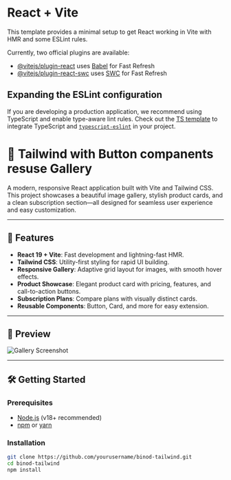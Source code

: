 # React + Vite

This template provides a minimal setup to get React working in Vite with HMR and some ESLint rules.

Currently, two official plugins are available:

- [@vitejs/plugin-react](https://github.com/vitejs/vite-plugin-react/blob/main/packages/plugin-react/README.md) uses [Babel](https://babeljs.io/) for Fast Refresh
- [@vitejs/plugin-react-swc](https://github.com/vitejs/vite-plugin-react-swc) uses [SWC](https://swc.rs/) for Fast Refresh

## Expanding the ESLint configuration

If you are developing a production application, we recommend using TypeScript and enable type-aware lint rules. Check out the [TS template](https://github.com/vitejs/vite/tree/main/packages/create-vite/template-react-ts) to integrate TypeScript and [`typescript-eslint`](https://typescript-eslint.io) in your project.


# 🎨  Tailwind with Button companents resuse Gallery

A modern, responsive React application built with Vite and Tailwind CSS. This project showcases a beautiful image gallery, stylish product cards, and a clean subscription section—all designed for seamless user experience and easy customization.

---

## 🚀 Features

- **React 19 + Vite**: Fast development and lightning-fast HMR.
- **Tailwind CSS**: Utility-first styling for rapid UI building.
- **Responsive Gallery**: Adaptive grid layout for images, with smooth hover effects.
- **Product Showcase**: Elegant product card with pricing, features, and call-to-action buttons.
- **Subscription Plans**: Compare plans with visually distinct cards.
- **Reusable Components**: Button, Card, and more for easy extension.

---

## 📸 Preview

![Gallery Screenshot](https://picsum.photos/800/300)

---

## 🛠️ Getting Started

### Prerequisites

- [Node.js](https://nodejs.org/) (v18+ recommended)
- [npm](https://www.npmjs.com/) or [yarn](https://yarnpkg.com/)

### Installation

```sh
git clone https://github.com/yourusername/binod-tailwind.git
cd binod-tailwind
npm install
